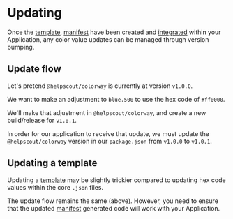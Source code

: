 # Updating

Once the [template](./templates.md), [manifest](./manifests.md) have been created and [integrated](./integration.md) within your Application, any color value updates can be managed through version bumping.

## Update flow

Let's pretend `@helpscout/colorway` is currently at version `v1.0.0`.

We want to make an adjustment to `blue.500` to use the hex code of `#ff0000`.

We'll make that adjustment in `@helpscout/colorway`, and create a new build/release for `v1.0.1`.

In order for our application to receive that update, we must update the `@helpscout/colorway` version in our `package.json` from `v1.0.0` to `v1.0.1`.

## Updating a template

Updating a [template](./templates.md) may be slightly trickier compared to updating hex code values within the core `.json` files.

The update flow remains the same (above). However, you need to ensure that the updated [manifest](./manifests.md) generated code will work with your Application.
